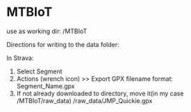 # MTBIoT

use as working dir:
/MTBIoT

Directions for writing to the data folder:

In Strava:
1. Select Segment
2. Actions (wrench icon) >> Export GPX
	filename format: Segment_Name.gpx
3. If not already downloaded to directory, move it(in my case /MTBIoT/raw_data)
	/raw_data/JMP_Quickie.gpx  
